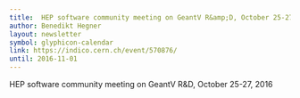 ```yaml
---
title:  HEP software community meeting on GeantV R&amp;D, October 25-27, 2016
author: Benedikt Hegner
layout: newsletter
symbol: glyphicon-calendar
link: https://indico.cern.ch/event/570876/
until: 2016-11-01
---
```

HEP software community meeting on GeantV R&D, October 25-27, 2016
